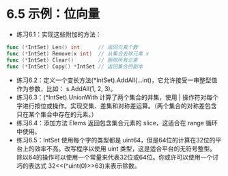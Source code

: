 # 6.5 示例：位向量
+ 练习6.1：实现这些附加的方法：
```go
func (*IntSet) Len() int      // 返回元素个数
func (*IntSet) Remove(x int)  // 从集合去除元素 x
func (*IntSet) Clear()        // 删除所有元素
func (*IntSet) Copy() *IntSet // 返回集合的副本
```
+ 练习6.2：定义一个变长方法(*IntSet).AddAll(...int)，它允许接受一串整型值作为参数，比如： s.AddAll(1, 2, 3)。
+ 练习6.3：(*IntSet).UnionWith 计算了两个集合的并集，使用 | 操作符对每个字进行按位或操作。实现交集、差集和对称差运算。（两个集合的对称差包含只在某个集合中存在的元素。）
+ 练习6.4：添加方法 Elems 返回包含集合元素的 slice，这适合在 range 循环中使用。
+ 练习6.5：IntSet 使用每个字的类型都是 uint64，但是64位的计算在32位的平台上的效率不高。改写程序以使用 uint 类型，这是适合平台的无符号整型。除以64的操作可以使用一个常量来代表32位或64位。你或许可以使用一个讨巧的表达式 32<<(^uint(0)>>63)来表示除数。